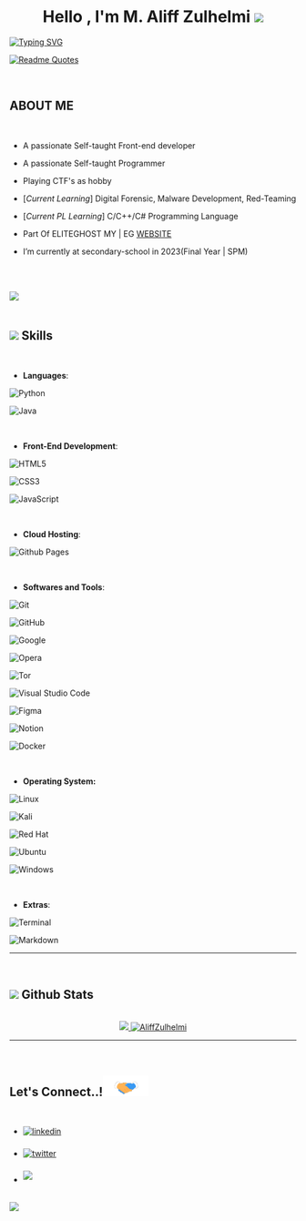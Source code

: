 <h1 align="center"><b>Hello , I'm M. Aliff Zulhelmi </b><img src="https://media.giphy.com/media/hvRJCLFzcasrR4ia7z/giphy.gif" width="35"></h1>

<p align="center">

[![Typing SVG](https://readme-typing-svg.demolab.com?font=Fira+Code&duration=3000&pause=1000&width=435&lines=Assalammualaikum+W.B.T;Self-Taught+Front-End+Developer;Computer+Science+Student;CTF+Player;Programmer+x+White+Hat+Hacker;Tech+x+Cybersecurity+Enthusiast;Love+to+learn+new+knowledge)](https://git.io/typing-svg)

[![Readme Quotes](https://quotes-github-readme.vercel.app/api?type=horizontal&theme=dark)](https://github.com/piyushsuthar/github-readme-quotes)

</p>

<br>

##   **ABOUT ME**



<br>

- A passionate Self-taught Front-end developer
- A passionate Self-taught Programmer

- Playing CTF's as hobby

- [*Current Learning*] Digital Forensic, Malware Development, Red-Teaming
- [*Current PL Learning*] C/C++/C# Programming Language

- Part Of ELITEGHOST MY | EG [WEBSITE](https://eliteghost.tech/)
- I’m currently at secondary-school in 2023(Final Year | SPM)

<br><br>

<img src="https://user-images.githubusercontent.com/73097560/115834477-dbab4500-a447-11eb-908a-139a6edaec5c.gif"><br><br>

##  <img src="https://media2.giphy.com/media/QssGEmpkyEOhBCb7e1/giphy.gif?cid=ecf05e47a0n3gi1bfqntqmob8g9aid1oyj2wr3ds3mg700bl&rid=giphy.gif" width ="25"><b> Skills</b>

<br>

<p align="center">

- **Languages**:

![Python](https://img.shields.io/badge/Python%20-%2314354C.svg?style=for-the-badge&logo=python&logoColor=white)

![Java](https://img.shields.io/badge/java-%23ED8B00.svg?style=for-the-badge&logo=java&logoColor=white)

<br>

- **Front-End Development**:

![HTML5](https://img.shields.io/badge/HTML5%20-%23E34F26.svg?style=for-the-badge&logo=html5&logoColor=white)

![CSS3](https://img.shields.io/badge/CSS%20-%231572B6.svg?style=for-the-badge&logo=css3&logoColor=white)

![JavaScript](https://img.shields.io/badge/JavaScript%20-%23F7DF1E.svg?style=for-the-badge&logo=javascript&logoColor=black)

<br>

- **Cloud Hosting**:

![Github Pages](https://img.shields.io/badge/GitHub%20Pages-%23327FC7.svg?style=for-the-badge&logo=github&logoColor=white)

<br>

- **Softwares and Tools**:

![Git](https://img.shields.io/badge/git-%23F05033.svg?style=for-the-badge&logo=git&logoColor=white)

![GitHub](https://img.shields.io/badge/github-%23121011.svg?style=for-the-badge&logo=github&logoColor=white)

![Google](https://img.shields.io/badge/google-%234285F4.svg?style=for-the-badge&logo=google&logoColor=white)

![Opera](https://img.shields.io/badge/Opera-FF1B2D?style=for-the-badge&logo=Opera&logoColor=white)

![Tor](https://img.shields.io/badge/Tor-7D4698?style=for-the-badge&logo=Tor-Browser&logoColor=white)

![Visual Studio Code](https://img.shields.io/badge/Visual%20Studio%20Code-0078d7.svg?style=for-the-badge&logo=visual-studio-code&logoColor=white)

![Figma](https://img.shields.io/badge/figma-%23F24E1E.svg?style=for-the-badge&logo=figma&logoColor=white)

![Notion](https://img.shields.io/badge/Notion-%23000000.svg?style=for-the-badge&logo=notion&logoColor=white)

![Docker](https://img.shields.io/badge/docker-%230db7ed.svg?style=for-the-badge&logo=docker&logoColor=white)

<br>

 - **Operating System:**

![Linux](https://img.shields.io/badge/Linux-FCC624?style=for-the-badge&logo=linux&logoColor=black)

![Kali](https://img.shields.io/badge/Kali-268BEE?style=for-the-badge&logo=kalilinux&logoColor=white)

![Red Hat](https://img.shields.io/badge/Red%20Hat-EE0000?style=for-the-badge&logo=redhat&logoColor=white)

![Ubuntu](https://img.shields.io/badge/Ubuntu-E95420?style=for-the-badge&logo=ubuntu&logoColor=white)

![Windows](https://img.shields.io/badge/Windows-0078D6?style=for-the-badge&logo=windows&logoColor=white)


<br>

- **Extras**:

![Terminal](https://img.shields.io/badge/Terminal-%23054020?style=for-the-badge&logo=gnu-bash&logoColor=white)

![Markdown](https://img.shields.io/badge/markdown-%23000000.svg?style=for-the-badge&logo=markdown&logoColor=white)

</p>



-----

<br>

##  <img src="https://media.giphy.com/media/iY8CRBdQXODJSCERIr/giphy.gif" width="35"><b> Github Stats </b>

<br>

<div align="center">

<a href="https://github.com/AliffZulhelmi">

<img src="https://github-readme-stats.vercel.app/api?username=AliffZulhelmi&include_all_commits=true&count_private=true&show_icons=true&line_height=20&title_color=7A7ADB&icon_color=2234AE&text_color=D3D3D3&bg_color=0,000000,130F40" width="450"/>

<img src="https://github-readme-stats.vercel.app/api/top-langs?username=AliffZulhelmi&show_icons=true&locale=en&layout=compact&line_height=20&title_color=7A7ADB&icon_color=2234AE&text_color=D3D3D3&bg_color=0,000000,130F40" width="375" alt="AliffZulhelmi"/>

</a>

</div>







-----



<br>

##  <b> Let's Connect..!</b><img src="https://github.com/0xAbdulKhalid/0xAbdulKhalid/raw/main/assets/mdImages/handshake.gif" width ="80">

<br>

<div align='left'>

<ul>

<li>

<a href="https://www.linkedin.com/in/aliff-zulhelmi/" target="_blank">

<img src="https://img.shields.io/badge/linkedin: Aliff Zulhelmi-%2300acee.svg?color=405DE6&style=for-the-badge&logo=linkedin&logoColor=white" alt=linkedin style="margin-bottom: 5px;"/>

</a>

</li>

<br>

<li>

<a href="https://twitter.com/AliffZulhelmi" target="_blank">

<img src="https://img.shields.io/badge/twitter: AlieffZulhelmi-%2300acee.svg?color=1DA1F2&style=for-the-badge&logo=twitter&logoColor=white" alt=twitter style="margin-bottom: 5px;"/>

</a>

</li>

<br>

<li>

<a href="mailto:aliffzulhelmi06@gmail.com" target="_blank">

<img src="https://img.shields.io/badge/gmail: ALIFF ZULHELMI-%23EA4335.svg?style=for-the-badge&logo=gmail&logoColor=white" t=mail style="margin-bottom: 5px;" />

</a>

</li>

</ul>

</div>

<br>

<img src="https://user-images.githubusercontent.com/73097560/115834477-dbab4500-a447-11eb-908a-139a6edaec5c.gif">

<br>

<!---
AlieffZulhelmi/AlieffZulhelmi is a ✨ special ✨ repository because its `README.md` (this file) appears on your GitHub profile.
You can click the Preview link to take a look at your changes.
--->

